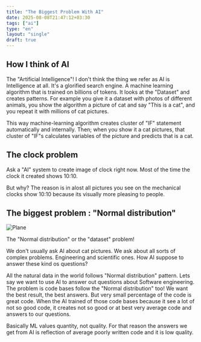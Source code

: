 ```yaml
---
title: "The Biggest Problem With AI"
date: 2025-08-08T21:47:12+03:30
tags: ["ai"]
type: "en"
layout: "single"
draft: true
---
```


## How I think of AI

The "Artificial Intelligence"! I don't think the thing we refer as AI is Intelligence at all. It's a glorified search engine. A machine learning algorithm that is trained on billions of tokens. It looks at the "Dataset" and creates patterns. For example you give it a dataset with photos of different animals, you show the algorithm a picture of cat and say "This is a cat", and you repeat it with millions of cat pictures.

This way machine-learning algorithm creates cluster of "IF" statement automatically and internally. Then; when you show it a cat pictures, that cluster of "IF"s calculates variables of the picture and predicts that is a cat.

## The clock problem

Ask a "AI" system to create image of clock right now. Most of the time the clock it created shows 10:10.

But why? The reason is in alost all pictures you see on the mechanical clocks show 10:10 because its visually more pleasing to people.

## The biggest problem : "Normal distribution"

![Plane](normal-distribution-graph.svg)

The "Normal distribution" or the "dataset" problem!

We don't usually ask AI about cat pictures. We ask about all sorts of complex problems. Engineering and scientific ones. How AI suppose to answer these kind os questions?

All the natural data in the world follows "Normal distribution" pattern. Lets say we want to use AI to answer out questions about Software engineering. The problem is code bases follow the "Normal distribution" too!
We want the best result, the best answers. But very small percentage of the code is great code. When the AI trained of those code bases because it see a lot of not so good code, it creates not so good or at best very average code and answers to our questions.

Basically ML values quantity, not quality. For that reason the answers we get from AI is reflection of average poorly written code and it is low quality.
